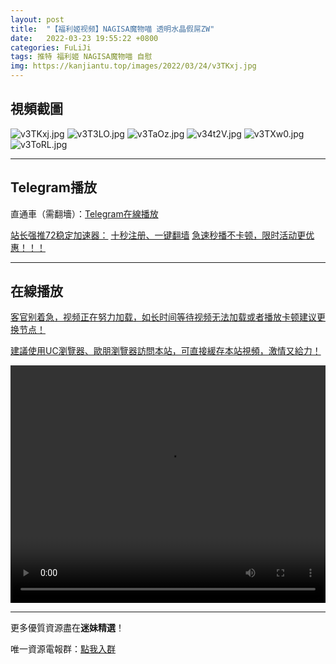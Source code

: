 ```yaml
---
layout: post
title:  "【福利姬视频】NAGISA魔物喵 透明水晶假屌ZW"
date:   2022-03-23 19:55:22 +0800
categories: FuLiJi
tags: 推特 福利姬 NAGISA魔物喵 自慰
img: https://kanjiantu.top/images/2022/03/24/v3TKxj.jpg
---
```



## 視頻截圖

![v3TKxj.jpg](https://kanjiantu.top/images/2022/03/24/v3TKxj.jpg)
![v3T3LO.jpg](https://kanjiantu.top/images/2022/03/24/v3T3LO.jpg)
![v3TaOz.jpg](https://kanjiantu.top/images/2022/03/24/v3TaOz.jpg)
![v34t2V.jpg](https://kanjiantu.top/images/2022/03/24/v34t2V.jpg)
![v3TXw0.jpg](https://kanjiantu.top/images/2022/03/24/v3TXw0.jpg)
![v3ToRL.jpg](https://kanjiantu.top/images/2022/03/24/v3ToRL.jpg)

* * *
## Telegram播放

直通車（需翻墻）：[Telegram在線播放](https://t.me/mimeijingxuan/310)

<u>站长强推72稳定加速器：</u> [十秒注册、一键翻墙](https://www.mimei.blog/skip/vpn.html)
<u>急速秒播不卡顿，限时活动更优惠！！！</u>
* * *
## 在線播放
<u>客官别着急，视频正在努力加载，如长时间等待视频无法加载或者播放卡顿建议更换节点！</u>

<u>建議使用UC瀏覽器、歐朋瀏覽器訪問本站，可直接緩存本站視頻，激情又給力！</u>
<center><video src="https://cdn.publer.io/uploads/videos/62458f5edb2797794f14729b/6a9da700860d7df5959fb45276f02938.mp4" width="100%" height="380px" controls="controls"></video></center>


* * *
更多優質資源盡在**迷妹精選**！

唯一資源電報群：[點我入群](https://t.me/mimeijingxuan)


